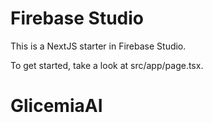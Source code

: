# Firebase Studio

This is a NextJS starter in Firebase Studio.

To get started, take a look at src/app/page.tsx.
# GlicemiaAI
